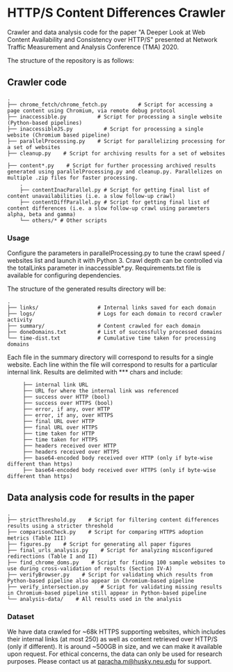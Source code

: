 # HTTP/S Content Differences Crawler

Crawler and data analysis code for the paper "A Deeper Look at Web Content Availability and Consistency over HTTP/S" presented at Network Traffic Measurement and Analysis Conference (TMA) 2020.

The structure of the repository is as follows:

## Crawler code

    .
    ├── chrome_fetch/chrome_fetch.py          # Script for accessing a page content using Chromium, via remote debug protocol
    ├── inaccessible.py          # Script for processing a single website (Python-based pipelines)
    ├── inaccessibleJS.py          # Script for processing a single website (Chromium based pipeline)
    ├── parallelProcessing.py    # Script for parallelizing processing for a set of websites
    ├── cleanup.py    # Script for archiving results for a set of websites

    ├── content*.py    # Script for further processing archived results generated using parallelProcessing.py and cleanup.py. Parallelizes on multiple .zip files for faster processing.   
        .
        ├── contentInacParallel.py # Script for getting final list of content unavailabilities (i.e. a slow follow-up crawl)
        ├── contentDiffParallel.py # Script for getting final list of content differences (i.e. a slow follow-up crawl using parameters alpha, beta and gamma)
        └── others/* # Other scripts

### Usage

Configure the parameters in parallelProcessing.py to tune the crawl speed / websites list and launch it with Python 3. Crawl depth can be controlled via the totalLinks parameter in inaccessible*.py. Requirements.txt file is available for configuring dependencies.

The structure of the generated results directory will be:

    .
    ├── links/                   # Internal links saved for each domain
    ├── logs/                    # Logs for each domain to record crawler activity
    ├── summary/                 # Content crawled for each domain
    ├── doneDomains.txt          # List of successfully processed domains
    └── time-dist.txt            # Cumulative time taken for processing domains

Each file in the summary directory will correspond to results for a single website. Each line within the file will correspond to results
for a particular internal link. Results are delimited with *** chars and include:

         ├── internal link URL
         ├── URL for where the internal link was referenced  
         ├── success over HTTP (bool)              
         ├── success over HTTPS (bool)
         ├── error, if any, over HTTP             
         ├── error, if any, over HTTPS
         ├── final URL over HTTP
         ├── final URL over HTTPS             
         ├── time taken for HTTP
         ├── time taken for HTTPS
         ├── headers received over HTTP
         ├── headers received over HTTPS
         ├── base64-encoded body received over HTTP (only if byte-wise different than https)
         ├── base64-encoded body received over HTTPS (only if byte-wise different than https)

## Data analysis code for results in the paper

    .
    ├── strictThreshold.py    # Script for filtering content differences results using a stricter threshold
    ├── comparisonCheck.py    # Script for comparing HTTPS adoption metrics (Table III)
    ├── figures.py    # Script for generating all paper figures
    ├── final_urls_analysis.py    # Script for analyzing misconfigured redirections (Table I and II)
    ├── find_chrome_doms.py    # Script for finding 100 sample websites to use during cross-validation of results (Section IV-A)
    ├── verifyBrowser.py    # Script for validating which results from Python-based pipeline also appear in Chromium-based pipeline
    ├── verify_intersection.py    # Script for validating missing results in Chromium-based pipeline still appear in Python-based pipeline
    └── analysis-data/    # All results used in the analysis


### Dataset

We have data crawled for ~68k HTTPS supporting websites, which includes their internal links (at most 250) as well as content retrieved over HTTP/S (only if different). It is around ~500GB in size, and we can make it available upon request. For ethical concerns, the data can only be used for research purposes. Please contact us at paracha.m@husky.neu.edu for support.
